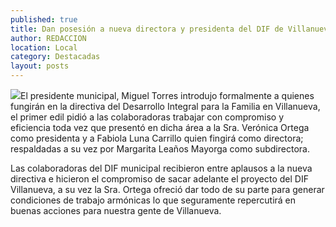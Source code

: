 ```yaml
---
published: true
title: Dan posesión a nueva directora y presidenta del DIF de Villanueva
author: REDACCION
location: Local
category: Destacadas
layout: posts
---
```


![](http://i.imgur.com/ql1KsMvm.jpg)El presidente municipal, Miguel Torres introdujo formalmente a quienes fungirán en la directiva del Desarrollo Integral para la Familia  en Villanueva, el primer edil pidió a las colaboradoras trabajar con compromiso y eficiencia toda vez que presentó en dicha área a la Sra. Verónica Ortega como presidenta y a Fabiola Luna Carrillo quien fingirá como directora; respaldadas a su vez por Margarita Leaños Mayorga como subdirectora.

Las colaboradoras del DIF municipal recibieron entre aplausos a la nueva directiva e hicieron el compromiso de sacar adelante el proyecto del DIF Villanueva, a su vez la Sra. Ortega ofreció dar todo de su parte para generar condiciones de trabajo armónicas lo que seguramente repercutirá en buenas acciones para nuestra gente de Villanueva.
